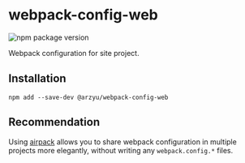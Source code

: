 # webpack-config-web

![npm package version](https://img.shields.io/npm/v/@arzyu/webpack-config-web?style=flat-square)

Webpack configuration for site project.

## Installation

```shell
npm add --save-dev @arzyu/webpack-config-web
```

## Recommendation

Using [airpack](https://github.com/arzyu/airpack) allows you to share webpack configuration in multiple projects more elegantly, without writing any `webpack.config.*` files.
